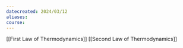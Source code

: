 ```yaml
---
datecreated: 2024/03/12
aliases: 
course:
---
```

[[First Law of Thermodynamics]]
[[Second Law of Thermodynamics]] 